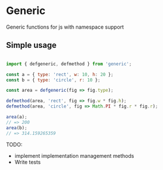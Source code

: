 # Generic #

Generic functions for js with namespace support

## Simple usage ##

```javascript

import { defgeneric, defmethod } from 'generic';

const a = { type: 'rect', w: 10, h: 20 };
const b = { type: 'circle', r: 10 };

const area = defgeneric(fig => fig.type);

defmethod(area, 'rect', fig => fig.w * fig.h);
defmethod(area, 'circle', fig => Math.PI * fig.r * fig.r);

area(a);
// => 200
area(b);
// => 314.159265359

```

TODO:
- implement implementation management methods
- Write tests
